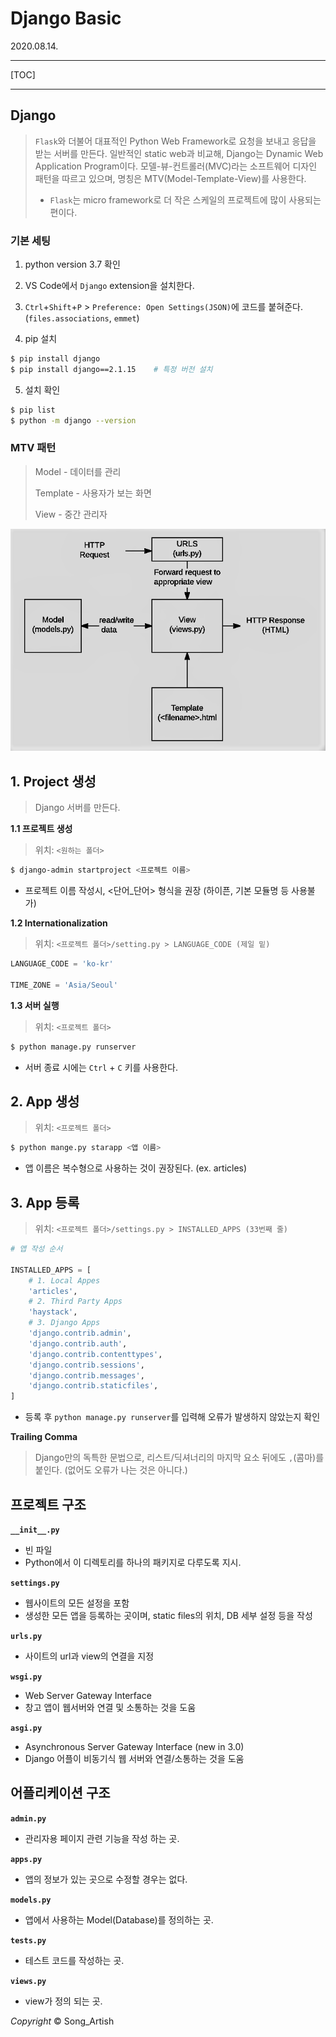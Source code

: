 # Django Basic

2020.08.14.



*****

[TOC]

*****



## Django

> `Flask`와 더불어 대표적인 Python Web Framework로 요청을 보내고 응답을 받는 서버를 만든다. 일반적인 static web과 비교해, Django는 Dynamic Web Application Program이다. 모델-뷰-컨트롤러(MVC)라는 소프트웨어 디자인 패턴을 따르고 있으며, 명칭은 MTV(Model-Template-View)를 사용한다.
>
> - `Flask`는 micro framework로 더 작은 스케일의 프로젝트에 많이 사용되는 편이다.

### 기본 세팅

1. python version 3.7 확인

2. VS Code에서 `Django` extension을 설치한다.

3. `Ctrl`+`Shift`+`P` > `Preference: Open Settings(JSON)`에 코드를 붙혀준다. (`files.associations`, `emmet`)

4. pip 설치

```bash
$ pip install django
$ pip install django==2.1.15	# 특정 버전 설치
```

5. 설치 확인

```bash
$ pip list
$ python -m django --version
```

### MTV 패턴

> Model - 데이터를 관리
>
> Template - 사용자가 보는 화면
>
> View - 중간 관리자

![MTV 패턴](img\django_how.png)



## 1. Project 생성

> Django 서버를 만든다.

**1.1 프로젝트 생성**

> 위치: `<원하는 폴더>`

```bash
$ django-admin startproject <프로젝트 이름>
```

- 프로젝트 이름 작성시, <단어_단어> 형식을 권장 (하이픈, 기본 모듈명 등 사용불가)

**1.2 Internationalization**

> 위치: `<프로젝트 폴더>/setting.py > LANGUAGE_CODE (제일 밑)`

```python
LANGUAGE_CODE = 'ko-kr'

TIME_ZONE = 'Asia/Seoul'
```

**1.3 서버 실행**

> 위치: `<프로젝트 폴더>`

```bash
$ python manage.py runserver
```

- 서버 종료 시에는 `Ctrl` + `C` 키를 사용한다.



## 2. App 생성

> 위치: `<프로젝트 폴더>`

```bash
$ python mange.py starapp <앱 이름>
```

- 앱 이름은 복수형으로 사용하는 것이 권장된다. (ex. articles)



## 3. App 등록

> 위치: `<프로젝트 폴더>/settings.py > INSTALLED_APPS (33번째 줄)`

```python
# 앱 작성 순서

INSTALLED_APPS = [
    # 1. Local Appes
    'articles',
    # 2. Third Party Apps
    'haystack',
    # 3. Django Apps
    'django.contrib.admin',
    'django.contrib.auth',
    'django.contrib.contenttypes',
    'django.contrib.sessions',
    'django.contrib.messages',
    'django.contrib.staticfiles',
]
```

- 등록 후 `python manage.py runserver`를 입력해 오류가 발생하지 않았는지 확인

**Trailing Comma**

> Django만의 독특한 문법으로, 리스트/딕셔너리의 마지막 요소 뒤에도 `,`(콤마)를 붙인다. (없어도 오류가 나는 것은 아니다.)



## 프로젝트 구조

**`__init__.py`**

- 빈 파일
- Python에서 이 디렉토리를 하나의 패키지로 다루도록 지시.

**`settings.py`**

- 웹사이트의 모든 설정을 포함
- 생성한 모든 앱을 등록하는 곳이며, static files의 위치, DB 세부 설정 등을 작성

**`urls.py`**

- 사이트의 url과 view의 연결을 지정

**`wsgi.py`**

- Web Server Gateway Interface
- 창고 앱이 웹서버와 연결 및 소통하는 것을 도움

**`asgi.py`**

- Asynchronous Server Gateway Interface (new in 3.0)
- Django 어플이 비동기식 웹 서버와 연결/소통하는 것을 도움



## 어플리케이션 구조

**`admin.py`**

- 관리자용 페이지 관련 기능을 작성 하는 곳.

**`apps.py`**

- 앱의 정보가 있는 곳으로 수정할 경우는 없다.

**`models.py`**

- 앱에서 사용하는 Model(Database)를 정의하는 곳.

**`tests.py`**

- 테스트 코드를 작성하는 곳.

**`views.py`**

- view가 정의 되는 곳. 

*Copyright* © Song_Artish

